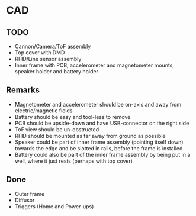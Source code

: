 # CAD
## TODO
- Cannon/Camera/ToF assembly
- Top cover with DMD
- RFID/Line sensor assembly
- Inner frame with PCB, accelerometer and magnetometer mounts, speaker holder and battery holder

## Remarks
- Magnetometer and accelerometer should be on-axis and away from electric/magnetic fields
- Battery should be easy and tool-less to remove
- PCB should be upside-down and have USB-connector on the right side
- ToF view should be un-obstructed
- RFID should be mounted as far away from ground as possible
- Speaker could be part of inner frame assembly (pointing itself down) towards the edge and be slotted in rails, before the frame is installed
- Battery could also be part of the inner frame assembly by being put in a well, where it just rests (perhaps with top cover)

## Done
- Outer frame
- Diffusor
- Triggers (Home and Power-ups)
